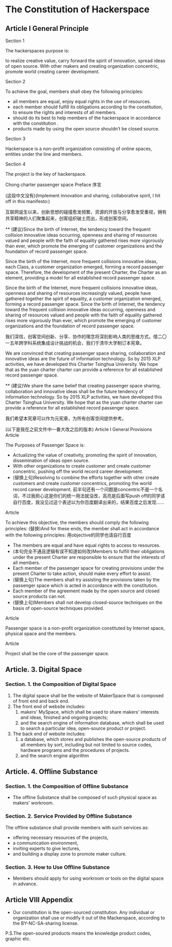 

# The Constitution of Hackerspace

## Article I General Principle

Section 1

The hackerspaces purpose is:

to realize creative value, carry forward the spirit of innovation, spread ideas of open source. With other makers and creating organization concentric, promote world creating career development.

Section 2

To achieve the goal, members shall obey the following principles:
- all members are equal, enjoy equal rights in the use of resources.
- each member should fulfill its obligations according to the constitution, to ensure the rights and interests of all members.
- should do its best to help members of the hackerspace in accordance with the constitution .
- products made by using the open source shouldn’t be closed source.

Section 3

Hackerspace is a non-profit organization consisting of online spaces, entities under the line and members.

Section 4

The project is the key of hackerspace.

Chong charter passenger space
Preface
序言

(这段中文没有)(Implement innovation and sharing, collaborative spirit, I hit off in this manifesto:)

互联网诞生以来，创新思想的碰撞愈发频繁，资源的开放与分享愈发受重视，拥有共享精神的人们聚集起来，创客组织破土而出，形成创客空间。

** (建议)Since the birth of Internet, the tendency toward the frequent collision innovative ideas occurring, openness and sharing of resources valued and people with the faith of equality gathered rises more vigorously than ever, which promote the emerging of customer organizations and the foundation of record passenger space.

Since the birth of the Internet, more frequent collisions innovative ideas, each
Class, a customer organization emerged, forming a record passenger space.
Therefore, the development of the present Charter, the Charter as an element, providing a model for all established record passenger space.

Since the birth of the Internet, more frequent collisions innovative ideas, openness and sharing of resources increasingly valued, people have gathered together the spirit of equality, a customer organization emerged, forming a record passenger space.
Since the birth of Internet, the tendency toward the frequent collision innovative ideas occurring, openness and sharing of resources valued and people with the faith of equality gathered rises more vigorously than ever, which promote the emerging of customer organizations and the foundation of record passenger space.

我们深信，创客空间创新、分享、协作的理念将深刻影响人类的思维方式。借二〇一五年跨学科系统集成设计挑战的机会，我们于清华大学制订本宪章。

We are convinced that creating passenger space sharing, collaboration and innovative ideas are the future of information technology. So by 2015 XLP activities, we have developed this Charter Tsinghua University. We hope that as the yuan charter charter can provide a reference for all established record passenger space.

** (建议)We share the same belief that creating passenger space sharing, collaboration and innovative ideas shall be the future tendency of information technology. So by 2015 XLP activities, we have developed this Charter Tsinghua University. We hope that as the yuan charter charter can provide a reference for all established record passenger space.

我们希望本宪章可以作为元宪章，为所有创客空间提供参考。

(以下是我在之前文件中一番大改之后的版本)
Article I General Provisions
Article

The Purposes of Passenger Space is:
- Actualizing the value of creativity, promoting the spirit of innovation, dissemination of ideas open source.
- With other organizations to create customer and create customer concentric, pushing off the world record career development.
- (替换上句)Resolving to combine the efforts together with other create customers and create customer concentrics, promoting the world record career development.
前半句还有一个问题是concentric不是一个名词，不过我担心这是你们的统一用法就没改，高亮是后面写push off的同学请自行百度，我没见过这个表述以为你百度翻译出来的，结果百度之后发现……

Article

To achieve this objective, the members should comply the following principles:
(替换)And for these ends, the member shall act in accordance with the following principles:
用objective的同学也请自行百度
- The members are equal and have equal rights to access to resources.
- (本句完全不通且逻辑有误不知道如何改)Members to fulfill their obligations under the present Charter are responsible to ensure that the interests of all members.
- Each member of the passenger space for creating provisions under the present Charter to take action, should make every effort to assist.
- (替换上句)The members shall try assisting the provisions taken by the passenger space which is acted in accordance with the constitution.
- Each member of the agreement made by the open source and closed source products can not.
- (替换上句)Members shall not develop closed-source techniques on the basis of open-source techniques provided.

Article

Passenger space is a non-profit organization constituted by Internet space, physical space and the members.

Article

Project shall be the core of the passenger space.


## Article. 3. Digital Space
### Section. 1. the Composition of Digital Space
1. The digital space shall be the website of MakerSpace that is composed of front end and back end.
2. The front end of website includes:
    1. makers' MySpace, which shall be used to share makers' interests and ideas, finished and ongoing projects;
    2. and the search engine of information database, which shall be used to search a particular idea,  open-source product or project.
3. The back end of website includes:
    1. a database, which stores and publishes the open-source products of all members by sort, including but not limited to source codes, hardware programs and the procedures of projects.
    2. and the search engine algorithm

## Article. 4. Offline Substance
### Section. 1. the Composition of Offline Substance
- The offline Substance shall be composed of such physical space as makers' workroom.
### Section. 2. Service Provided by Offline Substance
The offline substance shall provide members with such services as: 
- offering necessary resources of the projects,
- a communication environment,
- inviting experts to give lectures, 
- and building a display zone to promote maker culture.

### Section. 3. How to Use Offline Substance 
- Members should apply for using workroom or tools on the digital space in advance. 

## Article VIII Appendix
- Our constitution is the open-sourced constitution. Any individual or organization shall use or modify it out of the Mackerspace, according to the BY-NC-SA-sharing license.

P.S.The open-soured products means the knowledge product codes, graphic etc.